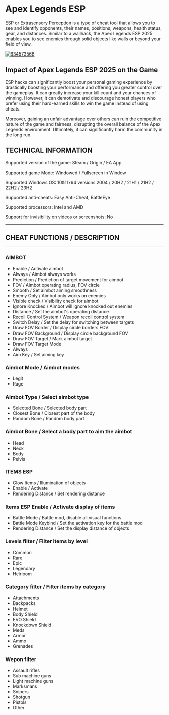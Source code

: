 # Apex Legends ESP
ESP or Extrasensory Perception is a type of cheat tool that allows you to see and identify opponents, their names, positions, weapons, health status, gear, and distances. Similar to a wallhack, the Apex Legends ESP 2025 enables you to see enemies through solid objects like walls or beyond your field of view.

[![634573568](https://github.com/user-attachments/assets/89c2f5d3-296d-4dee-b821-9cd7e5d8d6d5)](https://y.gy/apex-esp)

## Impact of Apex Legends ESP 2025 on the Game
ESP hacks can significantly boost your personal gaming experience by drastically boosting your performance and offering you greater control over the gameplay. It can greatly increase your kill count and your chances of winning. However, it can demotivate and discourage honest players who prefer using their hard-earned skills to win the game instead of using cheats.

Moreover, gaining an unfair advantage over others can ruin the competitive nature of the game and fairness, disrupting the overall balance of the Apex Legends environment. Ultimately, it can significantly harm the community in the long run.
## TECHNICAL INFORMATION

Supported version of the game: Steam / Origin / EA App

Supported game Mode: Windowed / Fullscreen in Window

Supported Windows OS: 10&11x64 versions 2004 / 20H2 / 21H1 / 21H2 / 22H2 / 23H2

Supported anti-cheats: Easy Anti-Cheat, BattleEye

Supported processors: Intel and AMD

Support for invisibility on videos or screenshots: No

----------------------------------------------------------
## CHEAT FUNCTIONS / DESCRIPTION
----------------------------------------------------------

### AIMBOT

- Enable / Activate aimbot
- Always / Aimbot always works
- Prediction / Prediction of target movement for aimbot
- FOV / Aimbot operating radius, FOV circle
- Smooth / Set aimbot aiming smoothness
- Enemy Only / Aimbot only works on enemies
- Visible check / Visibility check for aimbot
- Ignore Knocked / Aimbot will ignore knocked out enemies
- Distance / Set the aimbot's operating distance
- Recoil Control System / Weapon recoil control system
- Switch Delay / Set the delay for switching between targets
- Draw FOV Border / Display circle borders FOV
- Draw FOV Background / Display circle background FOV
- Draw FOV Target / Mark aimbot target
- Draw FOV Target Mode
- Always
- Aim Key / Set aiming key
### Aimbot Mode / Aimbot modes

- Legit
- Rage

### Aimbot Type / Select aimbot type

- Selected Bone / Selected body part
- Closest Bone / Closest part of the body
- Random Bone / Random body part

### Aimbot Bone / Select a body part to aim the aimbot
- Head
- Neck
- Body
- Pelvis
### ITEMS ESP

- Glow Items / Illumination of objects
- Enable / Activate
- Rendering Distance / Set rendering distance

### Items ESP Enable / Activate display of items

- Battle Mode / Battle mod, disable all visual functions
- Battle Mode Keybind / Set the activation key for the battle mod
- Rendering Distance / Set the display distance of objects

### Levels filter / Filter items by level

- Common
- Rare
- Epic
- Legendary
- Heirloom

### Category filter / Filter items by category

- Attachments
- Backpacks
- Helmet
- Body Shield
- EVO Shield
- Knockdown Shield
- Meds
- Armor
- Ammo
- Grenades

### Wepon filter

- Assault rifles
- Sub machine guns
- Light machine guns
- Marksmans
- Snipers
- Shotgun
- Pistols
- Other
